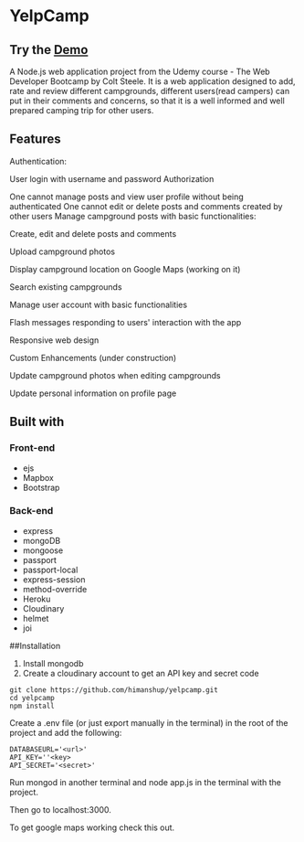 # YelpCamp

## Try the [Demo](https://yelpcamp-marko.herokuapp.com/)

A Node.js web application project from the Udemy course - The Web Developer Bootcamp by Colt Steele. It is a web application designed to add, rate and review different campgrounds, different users(read campers) can put in their comments and concerns, so that it is a well informed and well prepared camping trip for other users.

## Features
Authentication:

User login with username and password
Authorization

One cannot manage posts and view user profile without being authenticated
One cannot edit or delete posts and comments created by other users
Manage campground posts with basic functionalities:

Create, edit and delete posts and comments

Upload campground photos

Display campground location on Google Maps (working on it)

Search existing campgrounds

Manage user account with basic functionalities

Flash messages responding to users' interaction with the app

Responsive web design

Custom Enhancements (under construction)

Update campground photos when editing campgrounds

Update personal information on profile page


 ## Built with
### Front-end
- ejs
- Mapbox
- Bootstrap
### Back-end
- express
- mongoDB
- mongoose
- passport
- passport-local
- express-session
- method-override
- Heroku
- Cloudinary
- helmet
- joi

##Installation

1. Install mongodb
2. Create a cloudinary account to get an API key and secret code

```
git clone https://github.com/himanshup/yelpcamp.git
cd yelpcamp
npm install
```
Create a .env file (or just export manually in the terminal) in the root of the project and add the following:

```
DATABASEURL='<url>'
API_KEY=''<key>
API_SECRET='<secret>'
```
Run mongod in another terminal and node app.js in the terminal with the project.

Then go to localhost:3000.

To get google maps working check this out.




